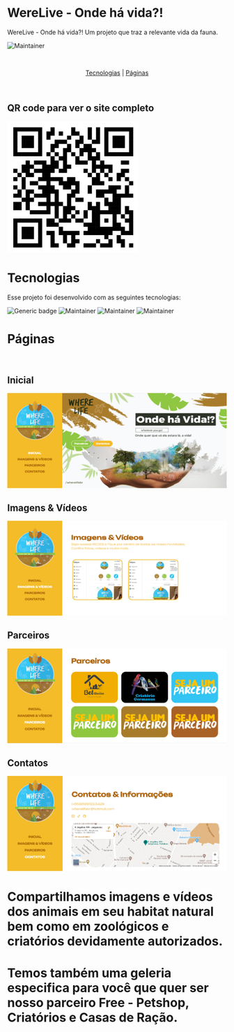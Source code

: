 # WereLive - Onde há vida?!
WereLive - Onde há vida?!
Um projeto que traz a relevante vida da fauna.
<br>

![Maintainer](https://img.shields.io/badge/License-MIT-orange)

<br>
<p align="center">
  <a href="#tecnologias">Tecnologias</a> |
  <a href="#páginas">Páginas</a>
</p>

<br>
<h2>QR code para ver o site completo</h2>
<img src="./imgreadme/WereLife.png" width="300" height="300">

<br>

# Tecnologias

Esse projeto foi desenvolvido com as seguintes tecnologias:

![Generic badge](https://img.shields.io/badge/-HTML5%20-green)
![Maintainer](https://img.shields.io/badge/-CSS3-blue)
![Maintainer](https://img.shields.io/badge/-Javascript-yellow)
![Maintainer](https://img.shields.io/badge/-Bootstrap-red)
<br>


# Páginas 
<br>

## Inicial 

<img src="./imgreadme/paginainicial.jpg">


## Imagens & Vídeos


<img src="./imgreadme/paginaimgevideos.jpg">


## Parceiros

<img src="./imgreadme/paginaparceiro.jpg">

## Contatos

<img src="./imgreadme/paginacontatos.jpg">
<br>

# Compartilhamos imagens e vídeos dos animais em seu habitat natural bem como em zoológicos e criatórios devidamente autorizados.
# Temos também uma geleria especifica para você que quer ser nosso parceiro Free -  Petshop, Criatórios e Casas de Ração.
